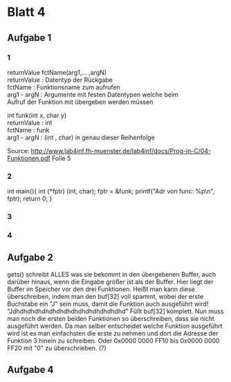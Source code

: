 # Blatt 4

## Aufgabe 1  
### 1
returnValue fctName(arg1,... ,argN)  	
			returnValue	: Datentyp der Rückgabe  
			fctName 	: Funktionsname zum aufrufen  
			arg1 - argN	: Argumente mit festen Datentypen welche beim  
						  Aufruf der Funktion mit übergeben werden müssen  

int funk(int x, char y)  
			returnValue	: int  
			fctName 	: funk  
			arg1 - argN	: (int , char) in genau dieser Reihenfolge  

Source: http://www.lab4inf.fh-muenster.de/lab4inf/docs/Prog-in-C/04-Funktionen.pdf Folie 5  

### 2
int main(){
			int (*fptr) (int, char);
			fptr = &funk;
			printf("Adr von func: %p\n", fptr); return 0;
		}

### 3

### 4

## Aufgabe 2
	
gets() schreibt ALLES was sie bekommt in den übergebenen Buffer, auch darüber hinaus, wenn die Eingabe größer ist als der Buffer. Hier liegt der Buffer im Speicher vor den drei Funktionen. Heißt man kann diese überschreiben, indem man den buf[32] voll spammt, wobei der erste Buchstabe ein "J" sein muss, damit die Funktion auch ausgeführt wird! "Jdhdhdhdhdhdhdhdhdhdhdhdhdhdhdhd" Füllt buf[32] komplett. Nun muss man noch die ersten beiden Funktionen so überschreiben, dass sie nicht ausgeführt werden. Da man selber entscheidet welche Funktion ausgeführt wird ist es man einfachsten die erste zu nehmen und dort die Adresse der Funktion 3  hinein zu schreiben. Oder 0x0000 0000 FF10 bis 0x0000 0000 FF20 mit "0" zu überschrieben. (?)

## Aufgabe 4
